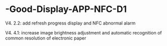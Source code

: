 # -Good-Display-APP-NFC-D1
V4. 2.2: add refresh progress display and NFC abnormal alarm

V4. 4.1: increase image brightness adjustment and automatic recognition of common resolution of electronic paper
